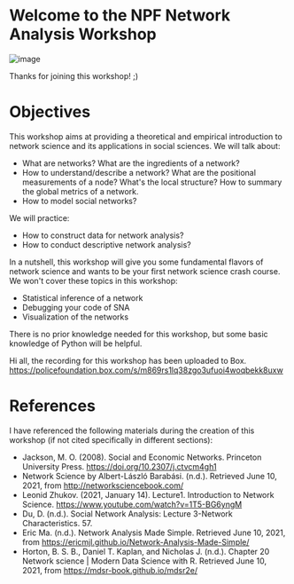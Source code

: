 Welcome to the NPF Network Analysis Workshop
============================
![image](https://d15az4ytij9694.cloudfront.net/photos/blog-post-feature-image-Day2connected-world-1000x500.jpg)

Thanks for joining this workshop! ;)

# Objectives
This workshop aims at providing a theoretical and empirical introduction to network science and its applications in social sciences. We will talk about:
- What are networks? What are the ingredients of a network? 
- How to understand/describe a network? What are the positional measurements of a node? What's the local structure? How to summary the global metrics of a network.
- How to model social networks?

We will practice:
- How to construct data for network analysis?
- How to conduct descriptive network analysis?

In a nutshell, this workshop will give you some fundamental flavors of network science and wants to be your first network science crash course. We won't cover these topics in this workshop:
- Statistical inference of a network 
- Debugging your code of SNA
- Visualization of the networks

There is no prior knowledge needed for this workshop, but some basic knowledge of Python will be helpful.

Hi all, the recording for this workshop has been uploaded to Box.
https://policefoundation.box.com/s/m869rs1lq38zgo3ufuoi4woqbekk8uxw

# References
I have referenced the following materials during the creation of this workshop (if not cited specifically in different sections):

- Jackson, M. O. (2008). Social and Economic Networks. Princeton University Press. https://doi.org/10.2307/j.ctvcm4gh1
- Network Science by Albert-László Barabási. (n.d.). Retrieved June 10, 2021, from http://networksciencebook.com/
- Leonid Zhukov. (2021, January 14). Lecture1. Introduction to Network Science. https://www.youtube.com/watch?v=1T5-BG6yngM
- Du, D. (n.d.). Social Network Analysis: Lecture 3-Network Characteristics. 57.
- Eric Ma. (n.d.). Network Analysis Made Simple. Retrieved June 10, 2021, from https://ericmjl.github.io/Network-Analysis-Made-Simple/
- Horton, B. S. B., Daniel T. Kaplan, and Nicholas J. (n.d.). Chapter 20 Network science | Modern Data Science with R. Retrieved June 10, 2021, from https://mdsr-book.github.io/mdsr2e/


